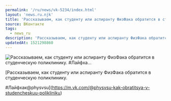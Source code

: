 ```yaml
---
permalink: '/ru/news/vk-5234/index.html'
layout: 'news.ru.njk'
title: 'Рассказываем, как студенту или аспиранту ФизФака обратится в студенческую поликлинику. #Лайфха'
source: ВКонтакте
tags:
  - news_ru
description: 'Рассказываем, как студенту или аспиранту ФизФака обратится в студенческую поликлинику. #Лайфха…'
updatedAt: 1521298860
---
```

![Рассказываем, как студенту или аспиранту ФизФака обратится в студенческую поликлинику. #Лайфха…](https://sun9-48.userapi.com/impf/c824701/v824701392/e538f/i80xM3oWQVE.jpg?size=807x505&quality=96&proxy=1&sign=faf3a13a7d9c1f83beaf4816f6cec6f0&c_uniq_tag=VKUihIJgUvjbZL3c9wEtuy6s1iyH_3m23Y5TUMSkMSQ&type=album)

[Рассказываем, как студенту или аспиранту ФизФака обратится в студенческую поликлинику.

#Лайфхак@physvsu](https://m.vk.com/@physvsu-kak-obratitsya-v-studencheskuu-polikliniku)
